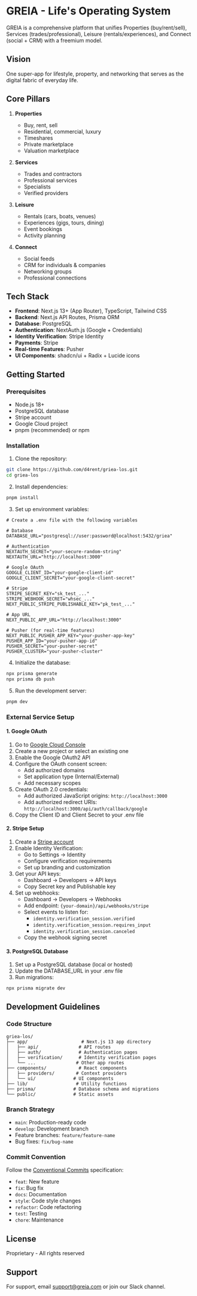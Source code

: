 # GREIA - Life's Operating System

GREIA is a comprehensive platform that unifies Properties (buy/rent/sell), Services (trades/professional), Leisure (rentals/experiences), and Connect (social + CRM) with a freemium model.

## Vision

One super-app for lifestyle, property, and networking that serves as the digital fabric of everyday life.

## Core Pillars

1. **Properties**
   - Buy, rent, sell
   - Residential, commercial, luxury
   - Timeshares
   - Private marketplace
   - Valuation marketplace

2. **Services**
   - Trades and contractors
   - Professional services
   - Specialists
   - Verified providers

3. **Leisure**
   - Rentals (cars, boats, venues)
   - Experiences (gigs, tours, dining)
   - Event bookings
   - Activity planning

4. **Connect**
   - Social feeds
   - CRM for individuals & companies
   - Networking groups
   - Professional connections

## Tech Stack

- **Frontend**: Next.js 13+ (App Router), TypeScript, Tailwind CSS
- **Backend**: Next.js API Routes, Prisma ORM
- **Database**: PostgreSQL
- **Authentication**: NextAuth.js (Google + Credentials)
- **Identity Verification**: Stripe Identity
- **Payments**: Stripe
- **Real-time Features**: Pusher
- **UI Components**: shadcn/ui + Radix + Lucide icons

## Getting Started

### Prerequisites

- Node.js 18+
- PostgreSQL database
- Stripe account
- Google Cloud project
- pnpm (recommended) or npm

### Installation

1. Clone the repository:
```bash
git clone https://github.com/d4rent/griea-los.git
cd griea-los
```

2. Install dependencies:
```bash
pnpm install
```

3. Set up environment variables:
```env
# Create a .env file with the following variables

# Database
DATABASE_URL="postgresql://user:password@localhost:5432/griea"

# Authentication
NEXTAUTH_SECRET="your-secure-random-string"
NEXTAUTH_URL="http://localhost:3000"

# Google OAuth
GOOGLE_CLIENT_ID="your-google-client-id"
GOOGLE_CLIENT_SECRET="your-google-client-secret"

# Stripe
STRIPE_SECRET_KEY="sk_test_..."
STRIPE_WEBHOOK_SECRET="whsec_..."
NEXT_PUBLIC_STRIPE_PUBLISHABLE_KEY="pk_test_..."

# App URL
NEXT_PUBLIC_APP_URL="http://localhost:3000"

# Pusher (for real-time features)
NEXT_PUBLIC_PUSHER_APP_KEY="your-pusher-app-key"
PUSHER_APP_ID="your-pusher-app-id"
PUSHER_SECRET="your-pusher-secret"
PUSHER_CLUSTER="your-pusher-cluster"
```

4. Initialize the database:
```bash
npx prisma generate
npx prisma db push
```

5. Run the development server:
```bash
pnpm dev
```

### External Service Setup

#### 1. Google OAuth

1. Go to [Google Cloud Console](https://console.cloud.google.com)
2. Create a new project or select an existing one
3. Enable the Google OAuth2 API
4. Configure the OAuth consent screen:
   - Add authorized domains
   - Set application type (Internal/External)
   - Add necessary scopes
5. Create OAuth 2.0 credentials:
   - Add authorized JavaScript origins: `http://localhost:3000`
   - Add authorized redirect URIs: `http://localhost:3000/api/auth/callback/google`
6. Copy the Client ID and Client Secret to your .env file

#### 2. Stripe Setup

1. Create a [Stripe account](https://stripe.com)
2. Enable Identity Verification:
   - Go to Settings → Identity
   - Configure verification requirements
   - Set up branding and customization
3. Get your API keys:
   - Dashboard → Developers → API keys
   - Copy Secret key and Publishable key
4. Set up webhooks:
   - Dashboard → Developers → Webhooks
   - Add endpoint: `{your-domain}/api/webhooks/stripe`
   - Select events to listen for:
     - `identity.verification_session.verified`
     - `identity.verification_session.requires_input`
     - `identity.verification_session.canceled`
   - Copy the webhook signing secret

#### 3. PostgreSQL Database

1. Set up a PostgreSQL database (local or hosted)
2. Update the DATABASE_URL in your .env file
3. Run migrations:
```bash
npx prisma migrate dev
```

## Development Guidelines

### Code Structure

```
griea-los/
├── app/                    # Next.js 13 app directory
│   ├── api/               # API routes
│   ├── auth/              # Authentication pages
│   ├── verification/      # Identity verification pages
│   └── ...               # Other app routes
├── components/            # React components
│   ├── providers/        # Context providers
│   └── ui/              # UI components
├── lib/                  # Utility functions
├── prisma/              # Database schema and migrations
└── public/              # Static assets
```

### Branch Strategy

- `main`: Production-ready code
- `develop`: Development branch
- Feature branches: `feature/feature-name`
- Bug fixes: `fix/bug-name`

### Commit Convention

Follow the [Conventional Commits](https://www.conventionalcommits.org/) specification:

- `feat`: New feature
- `fix`: Bug fix
- `docs`: Documentation
- `style`: Code style changes
- `refactor`: Code refactoring
- `test`: Testing
- `chore`: Maintenance

## License

Proprietary - All rights reserved

## Support

For support, email support@greia.com or join our Slack channel.